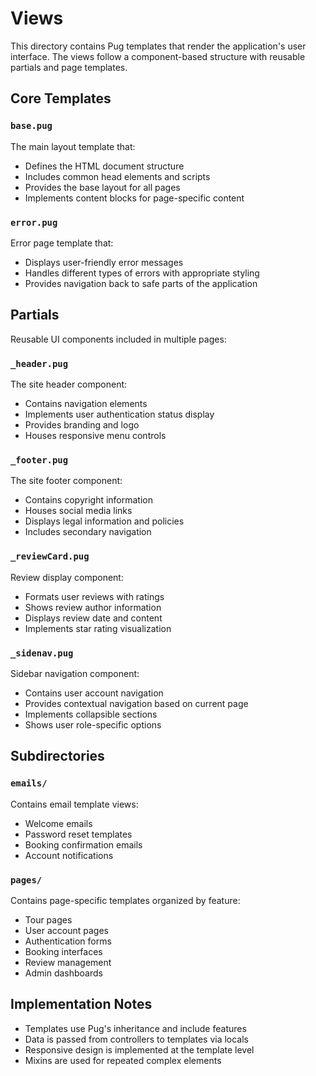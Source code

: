 # Views

This directory contains Pug templates that render the application's user interface. The views follow a component-based structure with reusable partials and page templates.

## Core Templates

### `base.pug`
The main layout template that:
- Defines the HTML document structure
- Includes common head elements and scripts
- Provides the base layout for all pages
- Implements content blocks for page-specific content

### `error.pug`
Error page template that:
- Displays user-friendly error messages
- Handles different types of errors with appropriate styling
- Provides navigation back to safe parts of the application

## Partials

Reusable UI components included in multiple pages:

### `_header.pug`
The site header component:
- Contains navigation elements
- Implements user authentication status display
- Provides branding and logo
- Houses responsive menu controls

### `_footer.pug`
The site footer component:
- Contains copyright information
- Houses social media links
- Displays legal information and policies
- Includes secondary navigation

### `_reviewCard.pug`
Review display component:
- Formats user reviews with ratings
- Shows review author information
- Displays review date and content
- Implements star rating visualization

### `_sidenav.pug`
Sidebar navigation component:
- Contains user account navigation
- Provides contextual navigation based on current page
- Implements collapsible sections
- Shows user role-specific options

## Subdirectories

### `emails/`
Contains email template views:
- Welcome emails
- Password reset templates
- Booking confirmation emails
- Account notifications

### `pages/`
Contains page-specific templates organized by feature:
- Tour pages
- User account pages
- Authentication forms
- Booking interfaces
- Review management
- Admin dashboards

## Implementation Notes

- Templates use Pug's inheritance and include features
- Data is passed from controllers to templates via locals
- Responsive design is implemented at the template level
- Mixins are used for repeated complex elements 